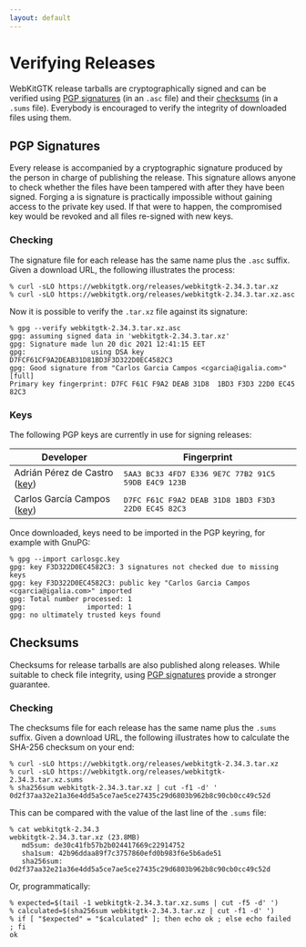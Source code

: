 ```yaml
---
layout: default
---
```


# Verifying Releases

WebKitGTK release tarballs are cryptographically signed and can be verified
using [PGP signatures](#pgp-signatures) (in an `.asc` file) and their
[checksums](#checksums) (in a `.sums` file). Everybody is encouraged to verify
the integrity of downloaded files using them.

## PGP Signatures

Every release is accompanied by a cryptographic signature produced by the
person in charge of publishing the release. This signature allows anyone to
check whether the files have been tampered with after they have been signed.
Forging a is signature is practically impossible without gaining access to the
private key used. If that were to happen, the compromised key would be revoked
and all files re-signed with new keys.


### Checking

The signature file for each release has the same name plus the `.asc` suffix.
Given a download URL, the following illustrates the process:

```
% curl -sLO https://webkitgtk.org/releases/webkitgtk-2.34.3.tar.xz
% curl -sLO https://webkitgtk.org/releases/webkitgtk-2.34.3.tar.xz.asc
```

Now it is possible to verify the `.tar.xz` file against its signature:

```
% gpg --verify webkitgtk-2.34.3.tar.xz.asc
gpg: assuming signed data in 'webkitgtk-2.34.3.tar.xz'
gpg: Signature made lun 20 dic 2021 12:41:15 EET
gpg:                using DSA key D7FCF61CF9A2DEAB31D81BD3F3D322D0EC4582C3
gpg: Good signature from "Carlos Garcia Campos <cgarcia@igalia.com>" [full]
Primary key fingerprint: D7FC F61C F9A2 DEAB 31D8  1BD3 F3D3 22D0 EC45 82C3
```

### Keys

The following PGP keys are currently in use for signing releases:

<table>
  <thead>
    <tr><th>Developer</th><th>Fingerprint</th></tr>
  </thead>
    <tr>
      <td>Adrián Pérez de Castro (<a href="aperez.key">key</a>)</td>
      <td><tt>5AA3 BC33 4FD7 E336 9E7C  77B2 91C5 59DB E4C9 123B</tt></td>
    </tr>
    <tr>
      <td>Carlos García Campos (<a href="carlosgc.key">key</a>)</td>
      <td><tt>D7FC F61C F9A2 DEAB 31D8  1BD3 F3D3 22D0 EC45 82C3</tt></td>
    </tr>
  <tbody>
  </tbody>
</table>


Once downloaded, keys need to be imported in the PGP keyring, for example with
GnuPG:

```
% gpg --import carlosgc.key
gpg: key F3D322D0EC4582C3: 3 signatures not checked due to missing keys
gpg: key F3D322D0EC4582C3: public key "Carlos Garcia Campos <cgarcia@igalia.com>" imported
gpg: Total number processed: 1
gpg:               imported: 1
gpg: no ultimately trusted keys found
```


## Checksums

Checksums for release tarballs are also published along releases. While
suitable to check file integrity, using [PGP signatures](#pgp-signatures)
provide a stronger guarantee.

### Checking

The checksums file for each release has the same name plus the `.sums` suffix.
Given a download URL, the following illustrates how to calculate the SHA-256
checksum on your end:

```
% curl -sLO https://webkitgtk.org/releases/webkitgtk-2.34.3.tar.xz
% curl -sLO https://webkitgtk.org/releases/webkitgtk-2.34.3.tar.xz.sums
% sha256sum webkitgtk-2.34.3.tar.xz | cut -f1 -d' '
0d2f37aa32e21a36e4dd5a5ce7ae5ce27435c29d6803b962b8c90cb0cc49c52d
```

This can be compared with the value of the last line of the `.sums` file:

```
% cat webkitgtk-2.34.3
webkitgtk-2.34.3.tar.xz (23.8MB)
   md5sum: de30c41fb57b2b024417669c22914752
   sha1sum: 42b96ddaa89f7c3757860efd0b983f6e5b6ade51
   sha256sum: 0d2f37aa32e21a36e4dd5a5ce7ae5ce27435c29d6803b962b8c90cb0cc49c52d
```

Or, programmatically:

```
% expected=$(tail -1 webkitgtk-2.34.3.tar.xz.sums | cut -f5 -d' ')
% calculated=$(sha256sum webkitgtk-2.34.3.tar.xz | cut -f1 -d' ')
% if [ "$expected" = "$calculated" ]; then echo ok ; else echo failed ; fi
ok
```
